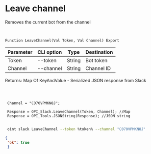 ﻿---
sidebar_position: 10
---

# Leave channel
 Removes the current bot from the channel


<br/>


`Function LeaveChannel(Val Token, Val Channel) Export`

 | Parameter | CLI option | Type | Destination |
 |-|-|-|-|
 | Token | --token | String | Bot token |
 | Channel | --channel | String | Channel ID |

 
 Returns: Map Of KeyAndValue - Serialized JSON response from Slack

<br/>




```bsl title="Code example"
 
 Channel = "C070VPMKN8J";
 
 Response = OPI_Slack.LeaveChannel(Token, Channel); //Map
 Response = OPI_Tools.JSONString(Response); //JSON string
```
	


```sh title="CLI command example"
 
 oint slack LeaveChannel --token %token% --channel "C070VPMKN8J"

```

```json title="Result"
{
 "ok": true
 }
```
